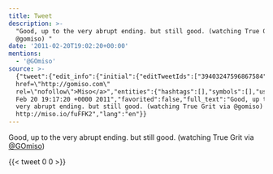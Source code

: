 ```yaml
---
title: Tweet
description: >-
  "Good, up to the very abrupt ending. but still good. (watching True Grit via
  @gomiso) "
date: '2011-02-20T19:02:20+00:00'
mentions:
  - '@GOmiso'
source: >-
  {"tweet":{"edit_info":{"initial":{"editTweetIds":["39403247596867584"],"editableUntil":"2011-02-20T20:17:20.961Z","editsRemaining":"5","isEditEligible":true}},"retweeted":false,"source":"<a
  href=\"http://gomiso.com\"
  rel=\"nofollow\">Miso</a>","entities":{"hashtags":[],"symbols":[],"user_mentions":[{"name":"OMISO","screen_name":"GOmiso","indices":["76","83"],"id_str":"920803051","id":"920803051"}],"urls":[]},"display_text_range":["0","106"],"favorite_count":"0","id_str":"39403247596867584","truncated":false,"retweet_count":"0","id":"39403247596867584","created_at":"Sun
  Feb 20 19:17:20 +0000 2011","favorited":false,"full_text":"Good, up to the
  very abrupt ending. but still good. (watching True Grit via @gomiso)
  http://miso.io/fuFFK2","lang":"en"}}
---
```

Good, up to the very abrupt ending. but still good. (watching True Grit via [@GOmiso](https://twitter.com/@GOmiso)) 
    
{{< tweet 0 0 >}}
    
